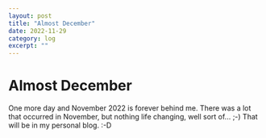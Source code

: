 ```yaml
---
layout: post
title: "Almost December" 
date: 2022-11-29
category: log 
excerpt: ""
---
```


# Almost December

One more day and November 2022 is forever behind me.  There was a lot that occurred in November, but nothing life changing, well sort of... ;-)  That will be in my personal blog. :-D
